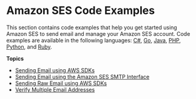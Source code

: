 # Amazon SES Code Examples<a name="samplecodeindex"></a>

This section contains code examples that help you get started using Amazon SES to send email and manage your Amazon SES account\. Code examples are available in the following languages: [C\#](https://docs.microsoft.com/en-us/dotnet/csharp/csharp), [Go](https://golang.org/), [Java](https://docs.oracle.com/javase/8/), [PHP](http://php.net/), [Python](https://www.python.org/), and [Ruby](https://www.ruby-lang.org/)\.

**Topics**
+ [Sending Email using AWS SDKs](examples-send-using-sdk.md)
+ [Sending Email using the Amazon SES SMTP Interface](examples-send-using-smtp.md)
+ [Sending Raw Email using AWS SDKs](examples-send-raw-using-sdk.md)
+ [Verify Multiple Email Addresses](sample-code-bulk-verify.md)